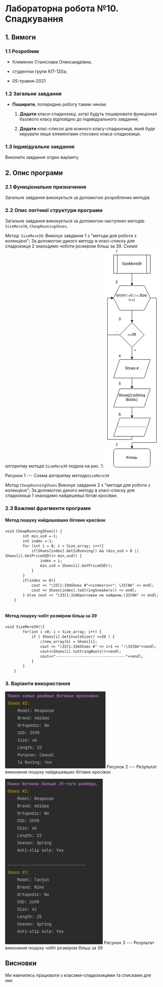 
# Лабораторна робота №10. Спадкування

## 1. Вимоги

### 1.1 Розробник

- Клименко Станіслава Олександрівна;

- студентки групи КІТ-120а;

- 05-травня-2021

### 1.2 Загальне завдання

* **Поширити**, попередню роботу таким чином:
    1. **Додати** класи-спадкоємці, котрі будуть поширювати функціонал базового класу відповідно до індивідуального завдання;

    2. **Додати** клас-список для кожного класу-спадкоємця, який буде керувати лише елементами стосовно класа-спадкоємця.


### 1.3 Індивідуальне завдання

Виконати завдання згідно варіанту


## 2. Опис програми

### 2.1 Функціональне призначення

Загальне завдання виконується за допомогою розроблених методів

### 2.2 Опис логічної структури програми
Загальне завдання виконується за допомогою наступних методів:
`SizeMore39`,  `CheapRunningShoes`.

_Метод:_  `SizeMore39`: Виконує завдання 1 з "методи для роботи з колекцією"; За допомогою даного методу в класі-списку для спадкоємця 2 знаходимо чоботи розміром більш за 39.
_Схема алгоритму метода `SizeMore39`_ подана на рис. 1.
![result3](asses/39.png)

Рисунок 1 --- Схема алгоритму метода`SizeMore39`

_Метод_ `CheapRunningShoes` Виконує завдання 2 з "методи для роботи з колекцією"; За допомогою даного методу в класі-списку для спадкоємця 1 знаходимо найдешевші бігові кросівки.



### 2.3 Важливі фрагменти програми

#### Метод пошуку найдешевших бігових кросівок

``` 
void CheapRunningShoes() {
        int min_usd =-1;
        int index =-1;
        for (int i = 0; i < Size_array; i++){
            if(Shoes[index].GetIsRunning() && (min_usd < 0 || Shoes[i].GetPriceUSD()< min_usd)) {
                index = i;
                min_usd = Shoes[i].GetPriceUSD();
            }
        }
        if(index >= 0){
            cout << "\33[1:33mShoes #"<<index+1<<": \33[0m" << endl;
            cout << Shoes[index].toStringSneakers() << endl;
        } else cout << "\33[1:31mКроссовки не найдены.\33[0m" << endl;
    }
  
```
#### Метод пошуку чобіт розміром більш за 39

```
void SizeMore39(){
        for(int i =0; i < Size_array; i++) {
            if ( Shoes[i].GetInsoleSize() >=39 ) {
                //new_array[k] = Shoes[i];
                cout << "\33[1:33mShoes #" << i+1 << ":\33[0m"<<endl;
                cout<<Shoes[i].toStringBoots()<<endl;
                cout<<"--------------------------------"<<endl;
            }
        }
    }
```


### 3. Варіанти використання

![result3](asses/img_1.png)
Рисунок 2 --- Результат виконання пошуку найдешевших бігових кросівок

![result3](asses/img.png)
Рисунок 3 --- Результат виконання пошуку чобіт розміром більш за 39


## Висновки

Ми навчились працювати з класами-спадкоємцями та списками для них

